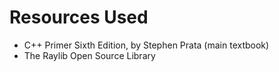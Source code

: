 # Resources Used
- C++ Primer Sixth Edition, by Stephen Prata (main textbook)
- The Raylib Open Source Library
